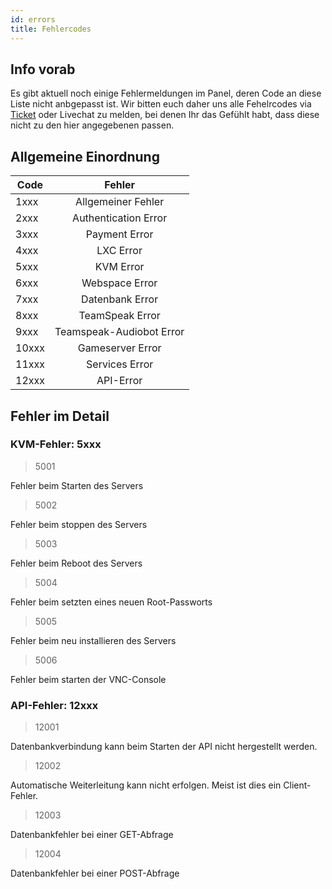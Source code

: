 ```yaml
---
id: errors
title: Fehlercodes
---
```


## Info vorab

Es gibt aktuell noch einige Fehlermeldungen im Panel, deren Code an diese Liste nicht anbgepasst ist. Wir bitten euch daher uns alle Fehelrcodes via [Ticket](https://dash.robin-it.de/ticket) oder Livechat zu melden, bei denen Ihr das Gefühlt habt, dass diese nicht zu den hier angegebenen passen. 

## Allgemeine Einordnung

|Code|Fehler|
| ------------- | :-----------: |
|1xxx|Allgemeiner Fehler|
|2xxx|Authentication Error|
|3xxx|Payment Error|
|4xxx|LXC Error|
|5xxx|KVM Error|
|6xxx|Webspace Error|
|7xxx|Datenbank Error|
|8xxx|TeamSpeak Error|
|9xxx|Teamspeak-Audiobot Error|
|10xxx|Gameserver Error|
|11xxx|Services Error|
|12xxx|API-Error|


## Fehler im Detail

### KVM-Fehler: 5xxx

> 5001

Fehler beim Starten des Servers

> 5002

Fehler beim stoppen des Servers

> 5003

Fehler beim Reboot des Servers

> 5004

Fehler beim setzten eines neuen Root-Passworts

> 5005

Fehler beim neu installieren des Servers

> 5006

Fehler beim starten der VNC-Console



### API-Fehler: 12xxx

> 12001

Datenbankverbindung kann beim Starten der API nicht hergestellt werden.

> 12002

Automatische Weiterleitung kann nicht erfolgen. Meist ist dies ein Client-Fehler.

>12003

Datenbankfehler bei einer GET-Abfrage

>12004

Datenbankfehler bei einer POST-Abfrage